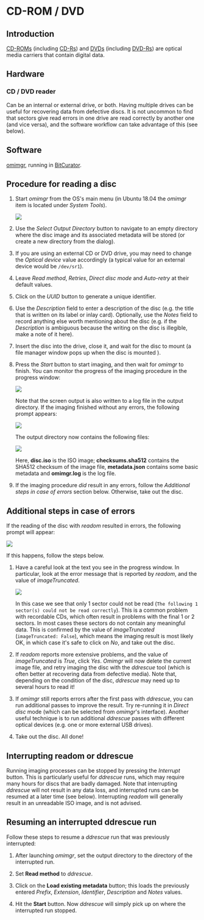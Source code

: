 # CD-ROM / DVD

## Introduction

[CD-ROMs](https://www.wikidata.org/wiki/Q7982) (including [CD-Rs](https://www.wikidata.org/wiki/Q420778)) and [DVDs](https://www.wikidata.org/wiki/Q5294) (including [DVD-Rs](https://www.wikidata.org/wiki/Q1071697)) are optical media carriers that contain digital data.

## Hardware

### CD / DVD reader

Can be an internal or external drive, or both. Having multiple drives can be useful for recovering data from defective discs. It is not uncommon to find that sectors give read errors in one drive are read correctly by another one (and vice versa), and the software workflow can take advantage of this (see below).

## Software

[omimgr](https://github.com/KBNLresearch/omimgr), running in [BitCurator](https://bitcurator.net/).

## Procedure for reading a disc

1. Start *omimgr* from the OS's main menu (in Ubuntu 18.04 the *omimgr* item is located under *System Tools*).

    ![](./img/omimgr-1.png)

2. Use the *Select Output Directory* button to navigate to an empty directory where the disc image and its associated metadata will be stored (or create a new directory from the dialog).

3. If you are using an external CD or DVD drive, you may need to change the *Optical device* value accordingly (a typical value for an external device would be `/dev/sr1`).

4. Leave *Read method*, *Retries*, *Direct disc mode* and *Auto-retry* at their default values.

5. Click on the *UUID* button to generate a unique identifier.

6. Use the *Description* field to enter a description of the disc (e.g. the title that is written on its label or inlay card). Optionally, use the *Notes* field to record anything else worth mentioning about the disc (e.g. if the *Description* is ambiguous because the writing on the disc is illegible, make a note of it here).

7. Insert the disc into the drive, close it, and wait for the disc to mount (a file manager window pops up when the disc is mounted ).

9. Press the *Start* button to start imaging, and then wait for *omimgr* to finish. You can monitor the progress of the imaging procedure in the progress window:

    ![](./img/omimgr-2.png)

    Note that the screen output is also written to a log file in the output directory. If the imaging finished without any errors, the following prompt appears:

    ![](./img/omimgr-success.png)

    The output directory now contains the following files:

    ![](./img/omimgr-files.png)

    Here, **disc.iso** is the ISO image; **checksums.sha512** contains the SHA512 checksum of the image file, **metadata.json** contains some basic metadata and **omimgr.log** is the log file.

10. If the imaging procedure *did* result in any errors, follow the *Additional steps in case of errors* section below. Otherwise, take out the disc.


## Additional steps in case of errors

If the reading of the disc with *readom* resulted in errors, the following prompt will appear:

![](./img/omimgr-errors.png)

If this happens, follow the steps below.

1. Have a careful look at the text you see in the progress window. In particular, look at the error message that is reported by *readom*, and the value of *imageTruncated*.

    ![](./img/omimgr-errors2.png)

    In this case we see that only 1 sector could not be read (`The following 1 sector(s) could not be read correctly`). This is a common problem with recordable CDs, which often result in problems with the final 1 or 2 sectors. In most cases these sectors do not contain any meaningful data. This is confirmed by the value of *imageTruncated* (`imageTruncated: False`), which means the imaging result is most likely OK, in which case it's safe to click on *No*, and take out the disc.

2. If *readom* reports more extensive problems, and the value of *imageTruncated* is *True*, click *Yes*. *Omimgr* will now delete the current image file, and retry imaging the disc with the *ddrescue* tool (which is often better at recovering data from defective media). Note that, depending on the condition of the disc, *ddrescue* may need up to several hours to read it!

3. If *omimgr* still reports errors after the first pass with *ddrescue*, you can run additional passes to improve the result. Try re-running it in *Direct disc* mode (which can be selected from *omimgr*'s interface). Another useful technique is to run additional *ddrescue* passes with different optical devices (e.g. one or more external USB drives).

<!--TODO elaborate a bit on this, add screenshots-->

4. Take out the disc. All done!

## Interrupting readom or ddrescue

Running imaging processes can be stopped by pressing the *Interrupt* button. This is particularly useful for *ddrescue* runs, which may require many hours for discs that are badly damaged. Note that interrupting *ddrescue* will not result in any data loss, and interrupted runs can be resumed at a later time (see below). Interrupting *readom* will generally result in an unreadable ISO image, and is not advised.

## Resuming an interrupted ddrescue run

Follow these steps to resume a *ddrescue* run that was previously interrupted:

1. After launching *omimgr*, set the output directory to the directory of the interrupted run.

2. Set **Read method** to *ddrescue*.

3. Click on the **Load existing metadata** button; this loads the previously entered *Prefix*, *Extension*, *Identifier*, *Description* and *Notes* values.

4. Hit the **Start** button. Now *ddrescue* will simply pick up on where the interrupted run stopped.
